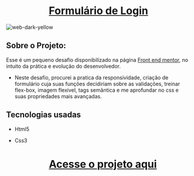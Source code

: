 
<div align="center"><h1><a href="https://mayconcabral077.github.io/Formulario/">Formulário de Login</a> </h1></div>


![web-dark-yellow](https://user-images.githubusercontent.com/105744700/231320895-5eb374ac-3b12-4246-9389-c943bea8d0a6.png)


<h2> Sobre o Projeto: </h2>

 Esse é um pequeno desafio disponibilizado na página <a href="https://www.frontendmentor.io/">Front end mentor<a>, no intuito da prática e evolução 
 do desenvolvedor. 

 - Neste desafio, procurei a pratica da responsividade, criação de formulário cuja suas funções decidiriam sobre as validações, treinar flex-box,
    imagem flexivel, tags semântica e me aprofundar no css e suas propriedades mais avançadas. 
    

 <h2> Tecnologias usadas </h2>

 - Html5 
 - Css3 
 


			 
	
	<div align="center"><h1><a href="https://mayconcabral077.github.io/Formulario/"> Acesse o projeto aqui</a></h1></div>
